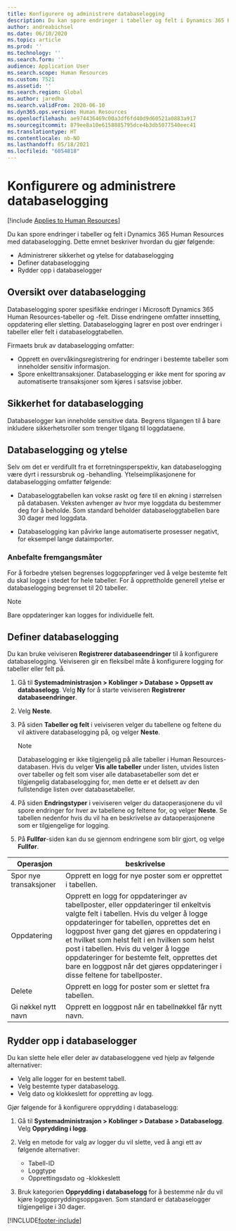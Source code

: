 ```yaml
---
title: Konfigurere og administrere databaselogging
description: Du kan spore endringer i tabeller og felt i Dynamics 365 Human Resources med databaselogging.
author: andreabichsel
ms.date: 06/10/2020
ms.topic: article
ms.prod: ''
ms.technology: ''
ms.search.form: ''
audience: Application User
ms.search.scope: Human Resources
ms.custom: 7521
ms.assetid: ''
ms.search.region: Global
ms.author: jaredha
ms.search.validFrom: 2020-06-10
ms.dyn365.ops.version: Human Resources
ms.openlocfilehash: ae974436469c00a3df6fd40d9d60521a0883a917
ms.sourcegitcommit: 879ee8a10e6158885795dce4b3db5077540eec41
ms.translationtype: HT
ms.contentlocale: nb-NO
ms.lasthandoff: 05/18/2021
ms.locfileid: "6054818"
---
```

# <a name="configure-and-manage-database-logging"></a>Konfigurere og administrere databaselogging

[!include [Applies to Human Resources](../includes/applies-to-hr.md)]

Du kan spore endringer i tabeller og felt i Dynamics 365 Human Resources med databaselogging. Dette emnet beskriver hvordan du gjør følgende:

- Administrerer sikkerhet og ytelse for databaselogging
- Definer databaselogging
- Rydder opp i databaselogger

## <a name="overview-of-database-logging"></a>Oversikt over databaselogging

Databaselogging sporer spesifikke endringer i Microsoft Dynamics 365 Human Resources-tabeller og -felt. Disse endringene omfatter innsetting, oppdatering eller sletting. Databaselogging lagrer en post over endringer i tabeller eller felt i databaseloggtabellen.

Firmaets bruk av databaselogging omfatter:

- Opprett en overvåkingsregistrering for endringer i bestemte tabeller som inneholder sensitiv informasjon.
- Spore enkelttransaksjoner. Databaselogging er ikke ment for sporing av automatiserte transaksjoner som kjøres i satsvise jobber.

## <a name="security-for-database-logging"></a>Sikkerhet for databaselogging

Databaselogger kan inneholde sensitive data. Begrens tilgangen til å bare inkludere sikkerhetsroller som trenger tilgang til loggdataene.

## <a name="database-logging-and-performance"></a>Databaselogging og ytelse

Selv om det er verdifullt fra et forretningsperspektiv, kan databaselogging være dyrt i ressursbruk og -behandling. Ytelseimplikasjonene for databaselogging omfatter følgende:

- Databaseloggtabellen kan vokse raskt og føre til en økning i størrelsen på databasen. Veksten avhenger av hvor mye loggdata du bestemmer deg for å beholde. Som standard beholder databaseloggtabellen bare 30 dager med loggdata. 

- Databaselogging kan påvirke lange automatiserte prosesser negativt, for eksempel lange dataimporter.

### <a name="best-practices"></a>Anbefalte fremgangsmåter

For å forbedre ytelsen begrenses loggoppføringer ved å velge bestemte felt du skal logge i stedet for hele tabeller. For å opprettholde generell ytelse er databaselogging begrenset til 20 tabeller.

> [!NOTE]
> Bare oppdateringer kan logges for individuelle felt.

## <a name="set-up-database-logging"></a>Definer databaselogging

Du kan bruke veiviseren **Registrerer databaseendringer** til å konfigurere databaselogging. Veiviseren gir en fleksibel måte å konfigurere logging for tabeller eller felt på.

1. Gå til **Systemadministrasjon > Koblinger > Database > Oppsett av databaselogg**. Velg **Ny** for å starte veiviseren **Registrerer databaseendringer**.
2. Velg **Neste**. 
3. På siden **Tabeller og felt** i veiviseren velger du tabellene og feltene du vil aktivere databaselogging på, og velger **Neste**.

   > [!Note]
   > Databaselogging er ikke tilgjengelig på alle tabeller i Human Resources-databasen. Hvis du velger **Vis alle tabeller** under listen, utvides listen over tabeller og felt som viser alle databasetabeller som det er tilgjengelig databaselogging for, men dette er et delsett av den fullstendige listen over databasetabeller.

4. På siden **Endringstyper** i veiviseren velger du dataoperasjonene du vil spore endringer for hver av tabellene og feltene for, og velger **Neste**. Se tabellen nedenfor hvis du vil ha en beskrivelse av dataoperasjonene som er tilgjengelige for logging.
5. På **Fullfør**-siden kan du se gjennom endringene som blir gjort, og velge **Fullfør**.

| Operasjon | beskrivelse |
| -- | -- |
| Spor nye transaksjoner | Opprett en logg for nye poster som er opprettet i tabellen. |
| Oppdatering | Opprett en logg for oppdateringer av tabellposter, eller oppdateringer til enkeltvis valgte felt i tabellen. Hvis du velger å logge oppdateringer for tabellen, opprettes det en loggpost hver gang det gjøres en oppdatering i et hvilket som helst felt i en hvilken som helst post i tabellen. Hvis du velger å logge oppdateringer for bestemte felt, opprettes det bare en loggpost når det gjøres oppdateringer i disse feltene for tabellposter. |
| Delete | Opprett en logg for poster som er slettet fra tabellen. |
| Gi nøkkel nytt navn | Opprett en loggpost når en tabellnøkkel får nytt navn. |


## <a name="clean-up-database-logs"></a>Rydder opp i databaselogger

Du kan slette hele eller deler av databaseloggene ved hjelp av følgende alternativer:

- Velg alle logger for en bestemt tabell.
- Velg bestemte typer databaselogg.
- Velg dato og klokkeslett for oppretting av logg.

Gjør følgende for å konfigurere opprydding i databaselogg: 

1. Gå til **Systemadministrasjon > Koblinger > Database > Databaselogg**. Velg **Opprydding i logg**.

2. Velg en metode for valg av logger du vil slette, ved å angi ett av følgende alternativer:

   - Tabell-ID
   - Loggtype
   - Opprettingsdato og -klokkeslett

3. Bruk kategorien **Opprydding i databaselogg** for å bestemme når du vil kjøre loggoppryddingsoppgaven. Som standard er databaselogger tilgjengelige i 30 dager.


[!INCLUDE[footer-include](../includes/footer-banner.md)]
